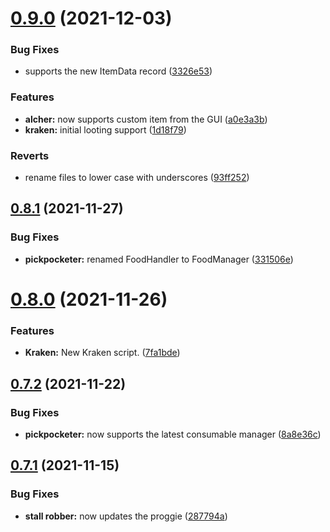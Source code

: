 # [0.9.0](https://github.com/Torwent/FreeWaspBots/compare/v0.8.1...v0.9.0) (2021-12-03)


### Bug Fixes

* supports the new ItemData record ([3326e53](https://github.com/Torwent/FreeWaspBots/commit/3326e5344d4cab832f8dbaddb524d5611ab5bea6))


### Features

* **alcher:** now supports custom item from the GUI ([a0e3a3b](https://github.com/Torwent/FreeWaspBots/commit/a0e3a3b3b3547c2b8908ef83a3e4e40355612350))
* **kraken:** initial looting support ([1d18f79](https://github.com/Torwent/FreeWaspBots/commit/1d18f794491cf93e3dc3b15ef5b6f366540dc0c1))


### Reverts

* rename files to lower case with underscores ([93ff252](https://github.com/Torwent/FreeWaspBots/commit/93ff25216a06b0d666880c0728a61d7dff6ff8b4))



## [0.8.1](https://github.com/Torwent/FreeWaspBots/compare/v0.8.0...v0.8.1) (2021-11-27)


### Bug Fixes

* **pickpocketer:** renamed FoodHandler to FoodManager ([331506e](https://github.com/Torwent/FreeWaspBots/commit/331506e540f4968fc9deb552da9d8d3c968ad114))



# [0.8.0](https://github.com/Torwent/FreeWaspBots/compare/v0.7.2...v0.8.0) (2021-11-26)


### Features

* **Kraken:** New Kraken script. ([7fa1bde](https://github.com/Torwent/FreeWaspBots/commit/7fa1bde2bb2f0e108bad544dbf0a235c0f495e25))



## [0.7.2](https://github.com/Torwent/FreeWaspBots/compare/v0.7.1...v0.7.2) (2021-11-22)


### Bug Fixes

* **pickpocketer:** now supports the latest consumable manager ([8a8e36c](https://github.com/Torwent/FreeWaspBots/commit/8a8e36c1e413896c44c47b577cf2726f4b97360d))



## [0.7.1](https://github.com/Torwent/FreeWaspBots/compare/v0.7.0...v0.7.1) (2021-11-15)


### Bug Fixes

* **stall robber:** now updates the proggie ([287794a](https://github.com/Torwent/FreeWaspBots/commit/287794a92f02fa2c4f1fc648ed8d851a4dbdc05a))




